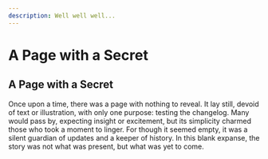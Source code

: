 ```yaml
---
description: Well well well...
---
```


# A Page with a Secret

## A Page with a Secret

Once upon a time, there was a page with nothing to reveal. It lay still, devoid of text or illustration, with only one purpose: testing the changelog. Many would pass by, expecting insight or excitement, but its simplicity charmed those who took a moment to linger. For though it seemed empty, it was a silent guardian of updates and a keeper of history. In this blank expanse, the story was not what was present, but what was yet to come.
